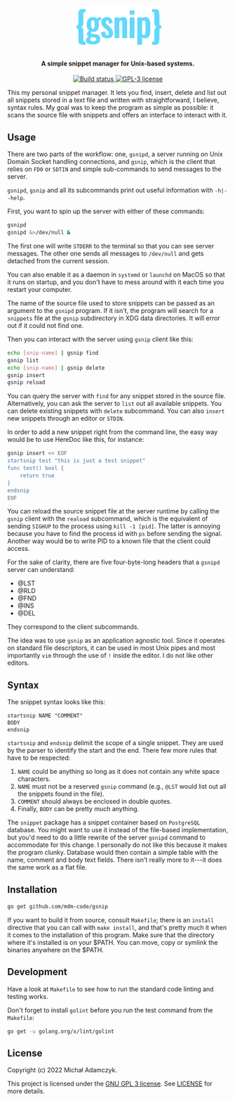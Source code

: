 <h1 align="center">
	<div>
		<img src="https://raw.githubusercontent.com/mdm-code/mdm-code.github.io/main/gsnip_logo.png" alt="logo"/>
	</div>
</h1>

<h4 align="center">A simple snippet manager for Unix-based systems.</h4>

<div align="center">
<p>
	<a href="https://github.com/mdm-code/gsnip/actions?query=workflow%3ACI">
		<img alt="Build status" src="https://github.com/mdm-code/gsnip/workflows/gsnip%20CI/CD/badge.svg"
	</a>
    <a href="https://opensource.org/licenses/GPL-3.0" rel="nofollow">
        <img alt="GPL-3 license" src="https://img.shields.io/github/license/mdm-code/gsnip">
    </a>
</p>
</div>

This my personal snippet manager. It lets you find, insert, delete and list out
all snippets stored in a text file and written with straightforward, I believe,
syntax rules. My goal was to keep the program as simple as possible: it scans
the source file with snippets and offers an interface to interact with it.


## Usage

There are two parts of the workflow: one, `gsnipd`, a server running on Unix
Domain Socket handling connections, and `gsnip`, which is the client that
relies on `FD0` or `SDTIN` and simple sub-commands to send messages to the
server.

`gsnipd`, `gsnip` and all its subcommands print out useful information with
`-h|--help`.

First, you want to spin up the server with either of these commands:

```sh
gsnipd
gsnipd &>/dev/null &
```

The first one will write `STDERR` to the terminal so that you can see server
messages. The other one sends all messages to `/dev/null` and gets detached
from the current session.

You can also enable it as a daemon in `systemd` or `launchd` on MacOS so that
it runs on startup, and you don't have to mess around with it each time you
restart your computer.

The name of the source file used to store snippets can be passed as an argument
to the `gsnipd` program. If it isn't, the program will search for a `snippets`
file at the `gsnip` subdirectory in XDG data directories. It will error out if
it could not find one.

Then you can interact with the server using `gsnip` client like this:

```sh
echo [snip-name] | gsnip find
gsnip list
echo [snip-name] | gsnip delete
gsnip insert
gsnip reload
```

You can query the server with `find` for any snippet stored in the source file.
Alternatively, you can ask the server to `list` out all available snippets.
You can delete existing snippets with `delete` subcommand. You can also `insert`
new snippets through an editor or `STDIN`.

In order to add a new snippet right from the command line, the easy way would be
to use HereDoc like this, for instance:

```sh
gsnip insert << EOF
startsnip test "this is just a test snippet"
func test() bool {
	return true
}
endsnip
EOF
```

You can reload the source snippet file at the server runtime by calling the
`gsnip` client with the `reaload` subcommand, which is the equivalent of
sending `SIGHUP` to the process using `kill -1 [pid]`. The latter is annoying
because you have to find the process id with `ps` before sending the signal.
Another way would be to write PID to a known file that the client could access.

For the sake of clarity, there are five four-byte-long headers that a `gsnipd`
server can understand:

- @LST
- @RLD
- @FND
- @INS
- @DEL

They correspond to the client subcommands.

The idea was to use `gsnip` as an application agnostic tool. Since it operates
on standard file descriptors, it can be used in most Unix pipes and most
importantly `vim` through the use of `!` inside the editor. I do not like other
editors.


## Syntax

The snippet syntax looks like this:

```
startsnip NAME "COMMENT"
BODY
endsnip
```

`startsnip` and `endsnip` delimit the scope of a single snippet. They are used
by the parser to identify the start and the end. There few more rules that have
to be respected:

1. `NAME` could be anything so long as it does not contain any white space
   characters.
2. `NAME` must not be a reserved `gsnip` command (e.g., `@LST` would list out
   all the snippets found in the file).
3. `COMMENT` should always be enclosed in double quotes.
4. Finally, `BODY` can be pretty much anything.


The `snippet` package has a snippet container based on `PostgreSQL` database.
You might want to use it instead of the file-based implementation, but you'd
need to do a little rewrite of the server `gsnipd` command to accommodate for
this change. I personally do not like this because it makes the program clunky.
Database would then contain a simple table with the name, comment and body text
fields. There isn't really more to it---it does the same work as a flat file.


## Installation

```sh
go get github.com/mdm-code/gsnip
```

If you want to build it from source, consult `Makefile`; there is an `install`
directive that you can call with `make install`, and that's pretty much it when
it comes to the installation of this program. Make sure that the directory
where it's installed is on your $PATH. You can move, copy or symlink the
binaries anywhere on the $PATH.


## Development

Have a look at `Makefile` to see how to run the standard code linting and testing
works.

Don't forget to install `golint` before you run the test command from the
`Makefile`:

```sh
go get -u golang.org/x/lint/golint
```


## License

Copyright (c) 2022 Michał Adamczyk.

This project is licensed under the [GNU GPL 3 license](https://opensource.org/licenses/GPL-3.0).
See [LICENSE](LICENSE) for more details.
